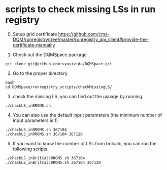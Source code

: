 # scripts to check missing LSs in run registry
0. Setup grid certificate
https://github.com/cms-DQM/runregistry/tree/master/runregistry_api_client#provide-the-certificate-manually

1. Check out the DQMSpace package
```
git clone git@github.com:syuvivida/DQMSpace.git 
```

2. Go to the proper directory
```
bash
cd DQMSpace/runregistry_scripts/checkMissingLS/
```

3. check the missing LS, you can find out the usuage by running
```
./checkLS_inRROMS.sh
```

4. You can also use the default input parameters (the minimum number of input parameters is 1)
```
./checkLS_inRROMS.sh 367104 
./checkLS_inRROMS.sh 367104 367120
```


5. If you want to know the number of LSs from brilcalc, you can run the following scripts
```
./checkLS_inBrilCalcRROMS.sh 367104 
./checkLS_inBrilCalcRROMS.sh 367104 367120
```

